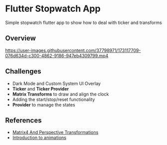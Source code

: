 # Flutter Stopwatch App

Simple stopwatch flutter app to show how to deal with ticker and transforms

## Overview

https://user-images.githubusercontent.com/37798971/173117709-076d634d-c300-4862-9186-947eb4309799.mp4 

## Challenges

- Dark Mode and Custom System UI Overlay
- **Ticker** and **Ticker Provider**
- **Matrix Transforms** to draw and align the clock
- Adding the start/stop/reset functionality
- **Provider** to manage the states 

## References

- [Matrix4 And Perspective Transformations](https://medium.com/flutter-community/advanced-flutter-matrix4-and-perspective-transformations-a79404a0d828)
- [Introduction to animations](https://docs.flutter.dev/development/ui/animations)
